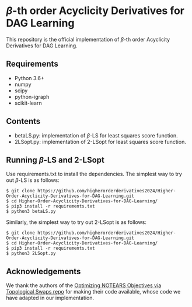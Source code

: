 # $\beta$-th order Acyclicity Derivatives for DAG Learning

This repository is the official implementation of $\beta$-th order Acyclicity Derivatives for DAG Learning.

## Requirements
- Python 3.6+
- numpy
- scipy
- python-igraph
- scikit-learn
  
## Contents

- betaLS.py: implementation of $\beta$-LS for least squares score function.
- 2LSopt.py: implementation of $2$-LSopt for least squares score function.

## Running $\beta$-LS and $2$-LSopt

Use requirements.txt to install the dependencies. The simplest way to try out $\beta$-LS is as follows:
```
$ git clone https://github.com/higherorderderivatives2024/Higher-Order-Acyclicity-Derivatives-for-DAG-Learning.git
$ cd Higher-Order-Acyclicity-Derivatives-for-DAG-Learning/
$ pip3 install -r requirements.txt
$ python3 betaLS.py
```
Similarly,  the simplest way to try out $2$-LSopt is as follows:
```
$ git clone https://github.com/higherorderderivatives2024/Higher-Order-Acyclicity-Derivatives-for-DAG-Learning.git
$ cd Higher-Order-Acyclicity-Derivatives-for-DAG-Learning/
$ pip3 install -r requirements.txt
$ python3 2LSopt.py
```

## Acknowledgements

We thank the authors of the [Optimizing NOTEARS Objectives via Topological Swaps repo](https://github.com/Duntrain/TOPO) for making their code available, whose code we have adapted in our implementation.
